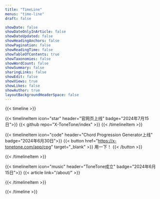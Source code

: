 ```yaml
---
title: "TimeLine"
menus: "time-line"
draft: false

showDate: false
showDateOnlyInArticle: false
showDateUpdated: false
showHeadingAnchors: false
showPagination: false
showReadingTime: false
showTableOfContents: true
showTaxonomies: false
showWordCount: false
showSummary: false
sharingLinks: false
showEdit: false
showViews: true
showLikes: false
showAuthor: true
layoutBackgroundHeaderSpace: false
---
```


{{< timeline >}}

{{< timelineItem icon="star" header="官网页上线" badge="2024年7月15日">}}
{{< github repo="X-ToneTone/index" >}}
{{< /timelineItem >}}

{{< timelineItem icon="code" header="Chord Progression Generator上线" badge="2024年6月30日">}}
{{< button href="https://x-tonetone.com/app/cpg" target="_blank" >}}
用一下！
{{< /button >}}

{{< /timelineItem >}}

{{< timelineItem icon="music" header="ToneTone成立" badge="2024年6月15日">}}
{{< article link="/about/" >}}

{{< /timelineItem >}}

{{< /timeline >}}
